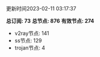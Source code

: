 更新时间2023-02-11 03:17:37

**总订阅: 73**
**总节点: 876**
**有效节点: 274**
- v2ray节点: 141
- ss节点: 129
- trojan节点: 4
